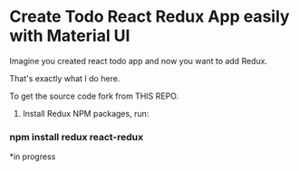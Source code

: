 # Create Todo React Redux App easily with Material UI

Imagine you created react todo app and now you want to add Redux.

That's exactly what I do here.

To get the source code fork from THIS REPO. 

1. Install Redux NPM packages, run:
### npm install redux react-redux

*in progress




